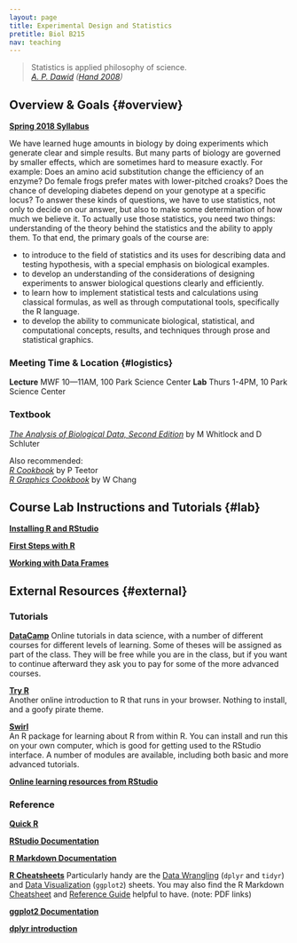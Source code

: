 ```yaml
---
layout: page
title: Experimental Design and Statistics
pretitle: Biol B215
nav: teaching
---
```


<blockquote>Statistics is applied philosophy of science.
<footer><cite><a href='http://www.statslab.cam.ac.uk/~apd/'>A. P. Dawid</a> (<a href="http://www.worldcat.org/title/statistics-a-very-short-introduction/oclc/216938494">Hand 2008</a>)</cite></footer>
</blockquote>

## Overview & Goals {#overview}

**[Spring 2018 Syllabus](BiolB215_syllabus_Sp2018.pdf)**

We have learned huge amounts in biology by doing experiments which generate clear and simple results. But many parts of biology are governed by smaller effects, which are sometimes hard to measure exactly. For example: Does an amino acid substitution change the efficiency of an enzyme? Do female frogs prefer mates with lower-pitched croaks? Does the chance of developing diabetes depend on your genotype at a specific locus? To answer these kinds of questions, we have to use statistics, not only to decide on our answer, but also to make some determination of how much we believe it. To actually use those statistics, you need two things: understanding of the theory behind the statistics and the ability to apply them. To that end, the primary goals of the course are:

* to introduce to the field of statistics and its uses for describing data and testing hypothesis, with a special emphasis on biological examples.
* to develop an understanding of the considerations of designing experiments to answer biological questions clearly and efficiently.
* to learn how to implement statistical tests and calculations using classical formulas, as well as through computational tools, specifically the R language.
* to develop the ability to communicate biological, statistical, and computational concepts, results, and techniques through prose and statistical graphics.



### Meeting Time & Location {#logistics}

**Lecture** MWF 10—11AM, 100 Park Science Center
**Lab** Thurs 1-4PM, 10 Park Science Center


### Textbook

*[The Analysis of Biological Data, Second Edition][ws]* by M Whitlock and D Schluter

Also recommended:  
*[R Cookbook][rcook]* by P Teetor  
*[R Graphics Cookbook][rgraph]* by W Chang

[ws]: http://whitlockschluter.zoology.ubc.ca
[rcook]: http://shop.oreilly.com/product/9780596809164.do
[rgraph]: http://shop.oreilly.com/product/0636920023135.do

## Course Lab Instructions and Tutorials {#lab}

**[Installing R and RStudio](install_orient.html)**  

**[First Steps with R](first_steps.html)** 


**[Working with Data Frames](dataframes.html)**
<!--
**[Matrices and Lists](list_matrix.html)**

**[Plotting in R](basic_graphics.html)**


**[Lizard Lab](capture_recapture.html)**
 
**[Abalone Lab](abalone_correlations.html)**
-->

## External Resources {#external}

### Tutorials

**[DataCamp](http://datacamp.com)**
Online tutorials in data science, with a number of different courses for different levels of learning. Some of theses will be assigned as part of the class. They will be free while you are in the class, but if you want to continue afterward they ask you to pay for some of the more advanced courses. 

**[Try R](http://tryr.codeschool.com)**  
Another online introduction to R that runs in your browser. Nothing to install, and a goofy pirate theme.

**[Swirl](http://swirlstats.com)**  
An R package for learning about R from within R. You can install and run this on your own computer, which is good for getting used to the RStudio interface. A number of modules are available, including both basic and more advanced tutorials. 




**[Online learning resources from RStudio](http://www.rstudio.com/resources/training/online-learning/)**


### Reference

**[Quick R](http://www.statmethods.net/)**    

**[RStudio Documentation](http://www.rstudio.com/ide/docs/)**     

**[R Markdown Documentation](http://rmarkdown.rstudio.com)**    

**[R Cheatsheets](https://www.rstudio.com/resources/cheatsheets/)** Particularly handy are the [Data Wrangling](https://www.rstudio.com/wp-content/uploads/2015/02/data-wrangling-cheatsheet.pdf) (`dplyr` and `tidyr`) and [Data Visualization](https://www.rstudio.com/wp-content/uploads/2015/05/ggplot2-cheatsheet.pdf) (`ggplot2`) sheets. You may also find the R Markdown [Cheatsheet](https://www.rstudio.com/wp-content/uploads/2015/02/rmarkdown-cheatsheet.pdf) and [Reference Guide](https://www.rstudio.com/wp-content/uploads/2015/03/rmarkdown-reference.pdf) helpful to have. (note: PDF links)

**[ggplot2 Documentation](http://docs.ggplot2.org/)**    

**[dplyr introduction](https://cran.rstudio.com/web/packages/dplyr/vignettes/introduction.html)**    



